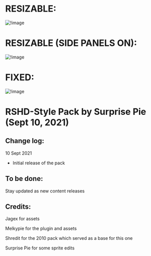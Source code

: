 # RESIZABLE:
![!image](https://i.imgur.com/1PUN5yl.png)
# RESIZABLE (SIDE PANELS ON):
![!image](https://i.imgur.com/GTVFwfH.png)
# FIXED:
![!image](https://i.imgur.com/HzCrSiy.png)

# RSHD-Style Pack by Surprise Pie (Sept 10, 2021)


## Change log:

10 Sept 2021

- Initial release of the pack



## To be done:

Stay updated as new content releases



## Credits:
Jagex for assets

Melkypie for the plugin and assets

Shredit for the 2010 pack which served as a base for this one

Surprise Pie for some sprite edits
